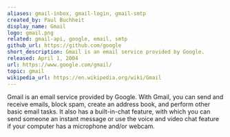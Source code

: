 ```yaml
---
aliases: gmail-inbox, gmail-login, gmail-smtp
created_by: Paul Buchheit
display_name: Gmail
logo: gmail.png
related: gmail-api, google, email, smtp
github_url: https://github.com/google
short_description: Gmail is an email service provided by Google.
released: April 1, 2004
url: https://www.google.com/gmail/
topic: gmail
wikipedia_url: https://en.wikipedia.org/wiki/Gmail
---
```

Gmail is an email service provided by Google. With Gmail, you can send and receive emails, block spam, create an address book, and perform other basic email tasks. It also has a built-in-chat feature, with which you can send someone an instant message or use the voice and video chat feature if your computer has a microphone and/or webcam.
